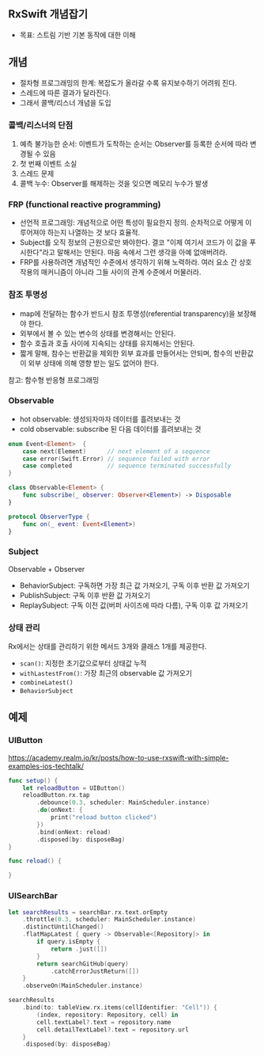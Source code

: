## RxSwift 개념잡기

* 목표: 스트림 기반 기본 동작에 대한 이해

## 개념
* 절차형 프로그래밍의 한계: 복잡도가 올라갈 수록 유지보수하기 어려워 진다.
* 스레드에 따른 결과가 달라진다.
* 그래서 콜백/리스너 개념을 도입

### 콜백/리스너의 단점

  1. 예측 불가능한 순서: 이벤트가 도착하는 순서는 Observer를 등록한 순서에 따라 변경될 수 있음
  2. 첫 번째 이벤트 소실
  3. 스레드 문제
  4. 콜백 누수: Observer를 해제하는 것을 잊으면 메모리 누수가 발생

### FRP (functional reactive programming)
* 선언적 프로그래밍: 개념적으로 어떤 특성이 필요한지 정의. 순차적으로 어떻게 이루어져야 하는지 나열하는 것 보다 효율적.
* Subject를 오직 정보의 근원으로만 봐야한다. 결코 "이제 여기서 코드가 이 값을 푸시한다"라고 말해서는 안된다. 마음 속에서 그런 생각을 아예 없애버려라.
* FRP를 사용하려면 개념적인 수준에서 생각하기 위해 노력하라. 여러 요소 간 상호작용의 매커니즘이 아니라 그들 사이의 관계 수준에서 머물러라.

### 참조 투명성
* map에 전달하는 함수가 반드시 참조 투명성(referential transparency)을 보장해야 한다.
* 외부에서 볼 수 있는 변수의 상태를 변경해서는 안된다.
* 함수 호출과 호출 사이에 지속되는 상태를 유지해서는 안된다.
* 짧게 말해, 참수는 반환값을 제외한 외부 효과를 만들어서는 안되며, 함수의 반환값이 외부 상태에 의해 영향 받는 일도 없어야 한다.

참고: 함수형 반응형 프로그래밍

### Observable
* hot observable: 생성되자마자 데이터를 흘려보내는 것
* cold observable: subscribe 된 다음 데이터를 흘려보내는 것

```swift
enum Event<Element>  {
    case next(Element)      // next element of a sequence
    case error(Swift.Error) // sequence failed with error
    case completed          // sequence terminated successfully
}

class Observable<Element> {
    func subscribe(_ observer: Observer<Element>) -> Disposable
}

protocol ObserverType {
    func on(_ event: Event<Element>)
}
```

### Subject
Observable + Observer
* BehaviorSubject: 구독하면 가장 최근 값 가져오기, 구독 이후 반환 값 가져오기
* PublishSubject: 구독 이후 반환 값 가져오기
* ReplaySubject: 구독 이전 값(버퍼 사이즈에 따라 다름), 구독 이후 값 가져오기


### 상태 관리
Rx에서는 상태를 관리하기 위한 메서드 3개와 클래스 1개를 제공한다.
* `scan()`: 지정한 초기값으로부터 상태값 누적
* `withLastestFrom()`: 가장 최근의 observable 값 가져오기
* `combineLatest()`
* `BehaviorSubject`


## 예제
### UIButton
https://academy.realm.io/kr/posts/how-to-use-rxswift-with-simple-examples-ios-techtalk/
```swift
func setup() {
    let reloadButton = UIButton()
    reloadButton.rx.tap
        .debounce(0.3, scheduler: MainScheduler.instance)
        .do(onNext: {
            print("reload button clicked")
        })
        .bind(onNext: reload)
        .disposed(by: disposeBag)
}

func reload() {

}
```

### UISearchBar
```swift
let searchResults = searchBar.rx.text.orEmpty
    .throttle(0.3, scheduler: MainScheduler.instance)
    .distinctUntilChanged()
    .flatMapLatest { query -> Observable<[Repository]> in
        if query.isEmpty {
            return .just([])
        }
        return searchGitHub(query)
            .catchErrorJustReturn([])
    }
    .observeOn(MainScheduler.instance)

searchResults
    .bind(to: tableView.rx.items(cellIdentifier: "Cell")) {
        (index, repository: Repository, cell) in
        cell.textLabel?.text = repository.name
        cell.detailTextLabel?.text = repository.url
    }
    .disposed(by: disposeBag)
```
